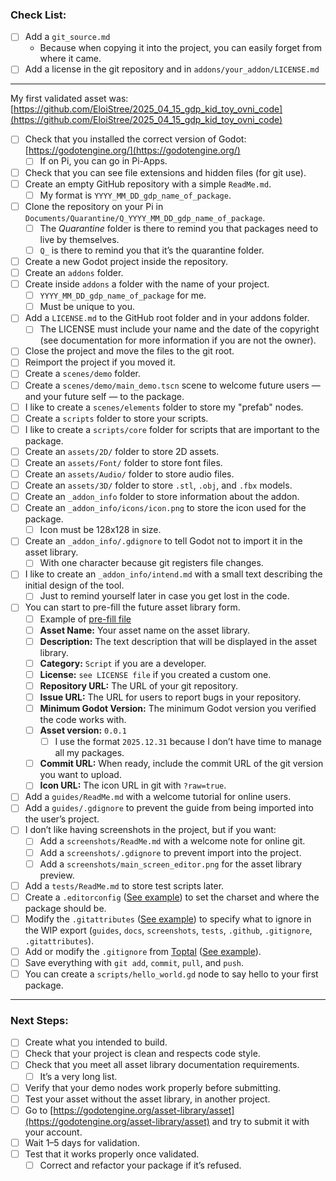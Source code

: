 

### Check List:

* [ ] Add a `git_source.md`
  * Because when copying it into the project, you can easily forget from where it came.
* [ ] Add a license in the git repository and in `addons/your_addon/LICENSE.md`

---

My first validated asset was:
[https://github.com/EloiStree/2025_04_15_gdp_kid_toy_ovni_code](https://github.com/EloiStree/2025_04_15_gdp_kid_toy_ovni_code)

* [ ] Check that you installed the correct version of Godot: [https://godotengine.org/](https://godotengine.org/)
  * [ ] If on Pi, you can go in Pi-Apps.
* [ ] Check that you can see file extensions and hidden files (for git use).
* [ ] Create an empty GitHub repository with a simple `ReadMe.md`.
  * [ ] My format is `YYYY_MM_DD_gdp_name_of_package`.
* [ ] Clone the repository on your Pi in `Documents/Quarantine/Q_YYYY_MM_DD_gdp_name_of_package`.
  * [ ] The *Quarantine* folder is there to remind you that packages need to live by themselves.
  * [ ] `Q_` is there to remind you that it’s the quarantine folder.
* [ ] Create a new Godot project inside the repository.
* [ ] Create an `addons` folder.
* [ ] Create inside `addons` a folder with the name of your project.
  * [ ] `YYYY_MM_DD_gdp_name_of_package` for me.
  * [ ] Must be unique to you.
* [ ] Add a `LICENSE.md` to the GitHub root folder and in your addons folder.
  * [ ] The LICENSE must include your name and the date of the copyright (see documentation for more information if you are not the owner).
* [ ] Close the project and move the files to the git root.
* [ ] Reimport the project if you moved it.
* [ ] Create a `scenes/demo` folder.
* [ ] Create a `scenes/demo/main_demo.tscn` scene to welcome future users — and your future self — to the package.
* [ ] I like to create a `scenes/elements` folder to store my "prefab" nodes.
* [ ] Create a `scripts` folder to store your scripts.
* [ ] I like to create a `scripts/core` folder for scripts that are important to the package.
* [ ] Create an `assets/2D/` folder to store 2D assets.
* [ ] Create an `assets/Font/` folder to store font files.
* [ ] Create an `assets/Audio/` folder to store audio files.
* [ ] Create an `assets/3D/` folder to store `.stl`, `.obj`, and `.fbx` models.
* [ ] Create an `_addon_info` folder to store information about the addon.
* [ ] Create an `_addon_info/icons/icon.png` to store the icon used for the package.
  * [ ] Icon must be 128x128 in size.
* [ ] Create an `_addon_info/.gdignore` to tell Godot not to import it in the asset library.
  * [ ] With one character because git registers file changes.
* [ ] I like to create an `_addon_info/intend.md` with a small text describing the initial design of the tool.
  * [ ] Just to remind yourself later in case you get lost in the code.
* [ ] You can start to pre-fill the future asset library form.
  * [ ] Example of [pre-fill file](https://github.com/EloiStree/2025_04_15_gdp_kid_toy_ovni_code/blob/main/addons/2025_04_15_gdp_kid_toy_ovni_code/_addon_info/library_pre_fill.md)
  * [ ] **Asset Name:** Your asset name on the asset library.
  * [ ] **Description:** The text description that will be displayed in the asset library.
  * [ ] **Category:** `Script` if you are a developer.
  * [ ] **License:** `see LICENSE file` if you created a custom one.
  * [ ] **Repository URL:** The URL of your git repository.
  * [ ] **Issue URL:** The URL for users to report bugs in your repository.
  * [ ] **Minimum Godot Version:** The minimum Godot version you verified the code works with.
  * [ ] **Asset version:** `0.0.1`
    * [ ] I use the format `2025.12.31` because I don’t have time to manage all my packages.
  * [ ] **Commit URL:** When ready, include the commit URL of the git version you want to upload.
  * [ ] **Icon URL:** The icon URL in git with `?raw=true`.
* [ ] Add a `guides/ReadMe.md` with a welcome tutorial for online users.
* [ ] Add a `guides/.gdignore` to prevent the guide from being imported into the user’s project.
* [ ] I don’t like having screenshots in the project, but if you want:
  * [ ] Add a `screenshots/ReadMe.md` with a welcome note for online git.
  * [ ] Add a `screenshots/.gdignore` to prevent import into the project.
  * [ ] Add a `screenshots/main_screen_editor.png` for the asset library preview.
* [ ] Add a `tests/ReadMe.md` to store test scripts later.
* [ ] Create a `.editorconfig` ([See example](https://github.com/EloiStree/2025_04_15_gdp_kid_toy_ovni_code/blob/main/.editorconfig)) to set the charset and where the package should be.
* [ ] Modify the `.gitattributes` ([See example](https://github.com/EloiStree/2025_04_15_gdp_kid_toy_ovni_code/blob/main/.gitattributes)) to specify what to ignore in the WIP export (`guides`, `docs`, `screenshots`, `tests`, `.github`, `.gitignore`, `.gitattributes`).
* [ ] Add or modify the `.gitignore` from [Toptal](https://www.toptal.com/developers/gitignore/api/godot) ([See example](https://github.com/EloiStree/2025_04_15_gdp_kid_toy_ovni_code/blob/main/.gitignore)).
* [ ] Save everything with `git add`, `commit`, `pull`, and `push`.
* [ ] You can create a `scripts/hello_world.gd` node to say hello to your first package.

---

### Next Steps:

* [ ] Create what you intended to build.
* [ ] Check that your project is clean and respects code style.
* [ ] Check that you meet all asset library documentation requirements.
  * [ ] It’s a very long list.
* [ ] Verify that your demo nodes work properly before submitting.
* [ ] Test your asset without the asset library, in another project.
* [ ] Go to [https://godotengine.org/asset-library/asset](https://godotengine.org/asset-library/asset) and try to submit it with your account.
* [ ] Wait 1–5 days for validation.
* [ ] Test that it works properly once validated.
  * [ ] Correct and refactor your package if it’s refused.
